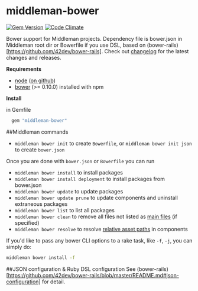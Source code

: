 middleman-bower
===========

[![Gem Version](http://img.shields.io/gem/v/middleman-bower.svg)][gem]
[![Code Climate](http://img.shields.io/codeclimate/github/bbtfr/middleman-bower.svg)][codeclimate]

[gem]: https://rubygems.org/gems/middleman-bower
[codeclimate]: https://codeclimate.com/github/bbtfr/middleman-bower

Bower support for Middleman projects. Dependency file is bower.json in Middleman root dir or Bowerfile if you use DSL, based on (bower-rails)[https://github.com/42dev/bower-rails].
Check out [changelog][] for the latest changes and releases.

[changelog]: https://github.com/bbtfr/middleman-bower/blob/master/CHANGELOG.md

**Requirements**

* [node](http://nodejs.org) ([on github](https://github.com/joyent/node))
* [bower](https://github.com/bower/bower) (>= 0.10.0) installed with npm

**Install**

in Gemfile

``` Ruby
  gem "middleman-bower"
```

##Middleman commands

* `middleman bower init` to create `Bowerfile`, or `middleman bower init json` to create `bower.json`

Once you are done with `bower.json` or `Bowerfile` you can run

* `middleman bower install` to install packages
* `middleman bower install deployment` to install packages from bower.json
* `middleman bower update` to update packages
* `middleman bower update prune` to update components and uninstall extraneous packages
* `middleman bower list` to list all packages
* `middleman bower clean` to remove all files not listed as [main files](#bower-main-files) (if specified)
* `middleman bower resolve` to resolve [relative asset paths](#relative-asset-paths) in components

If you'd like to pass any bower CLI options to a rake task, like `-f`, `-j`, you can simply do:

```bash
middleman bower install -f
```

##JSON configuration & Ruby DSL configuration
See (bower-rails)[https://github.com/42dev/bower-rails/blob/master/README.md#json-configuration] for detail.
